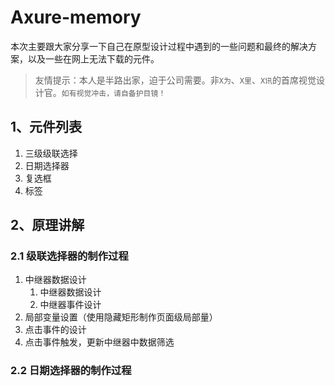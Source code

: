 # Axure-memory
本次主要跟大家分享一下自己在原型设计过程中遇到的一些问题和最终的解决方案，以及一些在网上无法下载的元件。
> 友情提示：本人是半路出家，迫于公司需要。非`X为`、`X里`、`X讯`的首席视觉设计官。`如有视觉冲击，请自备护目镜！`
## 1、元件列表
1. 三级级联选择
1. 日期选择器
1. 复选框
1. 标签
## 2、原理讲解
### 2.1 级联选择器的制作过程
1. 中继器数据设计
	1. 中继器数据设计
	1. 中继器事件设计
1. 局部变量设置（使用隐藏矩形制作页面级局部量）
1. 点击事件的设计
1. 点击事件触发，更新中继器中数据筛选
### 2.2 日期选择器的制作过程
